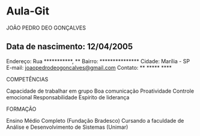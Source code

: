 # Aula-Git
  JOÃO PEDRO DEO GONÇALVES


Data de nascimento: 12/04/2005
---
Endereço: Rua ***********, **
Bairro: ***************
Cidade: Marília - SP
E-mail: joaopedrodeogoncalves@gmail.com
Contato: ** ***** ****


COMPETÊNCIAS 

Capacidade de trabalhar em grupo
Boa comunicação
Proatividade
Controle emocional
Responsabilidade
Espírito de liderança


FORMAÇÃO

 Ensino Médio Completo (Fundação Bradesco)
 Cursando a faculdade de Análise e Desenvolvimento de Sistemas (Unimar)




